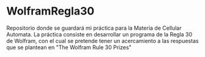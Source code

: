 # WolframRegla30
Repositorio donde se guardará mi práctica para la Materia de Cellular Automata. La práctica consiste en desarrollar un programa de la Regla 30 de Wolfram, con el cual se pretende tener un acercamiento a las respuestas que se plantean en "The Wolfram Rule 30 Prizes"
